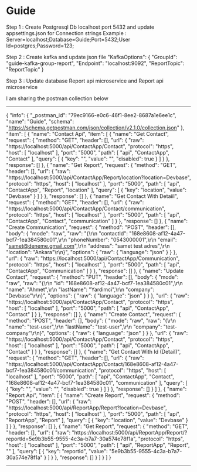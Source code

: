 # Guide

Step 1 : Create Postgresql Db localhost port 5432 and update appsettings.json for Connection strings
          Example : Server=localhost;Database=Guide;Port=5432;User Id=postgres;Password=123;
      
Step 2 : Create kafka and update json file 
          "KafkaOptions": {
              "GroupId": "guide-kafka-group-report",
              "Endpoint": "localhost:9092",
              "ReportTopic": "ReportTopic"
           }
           
Step 3 : Update database Report api microservice and Report api microservice


I am sharing the postman collection below

-----------------------------


{
	"info": {
		"_postman_id": "79ec9166-e0c6-46f1-8ee2-8687a1e6ee1c",
		"name": "Guide",
		"schema": "https://schema.getpostman.com/json/collection/v2.1.0/collection.json"
	},
	"item": [
		{
			"name": "Contact Api",
			"item": [
				{
					"name": "Get Contact",
					"request": {
						"method": "GET",
						"header": [],
						"url": {
							"raw": "https://localhost:5000/api/ContactApp/Contact",
							"protocol": "https",
							"host": [
								"localhost"
							],
							"port": "5000",
							"path": [
								"api",
								"ContactApp",
								"Contact"
							],
							"query": [
								{
									"key": "",
									"value": "",
									"disabled": true
								}
							]
						}
					},
					"response": []
				},
				{
					"name": "Get Report",
					"request": {
						"method": "GET",
						"header": [],
						"url": {
							"raw": "https://localhost:5000/api/ContactApp/Report/location?location=Devbase",
							"protocol": "https",
							"host": [
								"localhost"
							],
							"port": "5000",
							"path": [
								"api",
								"ContactApp",
								"Report",
								"location"
							],
							"query": [
								{
									"key": "location",
									"value": "Devbase"
								}
							]
						}
					},
					"response": []
				},
				{
					"name": "Get Contact With Detaiil",
					"request": {
						"method": "GET",
						"header": [],
						"url": {
							"raw": "https://localhost:5000/api/ContactApp/Contact/communication",
							"protocol": "https",
							"host": [
								"localhost"
							],
							"port": "5000",
							"path": [
								"api",
								"ContactApp",
								"Contact",
								"communication"
							]
						}
					},
					"response": []
				},
				{
					"name": "Create Communication",
					"request": {
						"method": "POST",
						"header": [],
						"body": {
							"mode": "raw",
							"raw": "{\r\n  \"contactId\": \"168e8608-af12-4a47-bcf7-1ea384580c01\",\r\n  \"phoneNumber\": \"0543000001\",\r\n  \"email\": \"samet@deneme.gmail.com\",\r\n  \"address\": \"samet test adres\",\r\n  \"location\": \"Ankara\"\r\n}",
							"options": {
								"raw": {
									"language": "json"
								}
							}
						},
						"url": {
							"raw": "https://localhost:5000/api/ContactApp/Communication",
							"protocol": "https",
							"host": [
								"localhost"
							],
							"port": "5000",
							"path": [
								"api",
								"ContactApp",
								"Communication"
							]
						}
					},
					"response": []
				},
				{
					"name": "Update Contact",
					"request": {
						"method": "PUT",
						"header": [],
						"body": {
							"mode": "raw",
							"raw": "{\r\n  \"id\": \"168e8608-af12-4a47-bcf7-1ea384580c01\",\r\n  \"name\": \"Ahmet\",\r\n  \"lastName\": \"Yardimci\",\r\n  \"company\": \"Devbase\"\r\n}",
							"options": {
								"raw": {
									"language": "json"
								}
							}
						},
						"url": {
							"raw": "https://localhost:5000/api/ContactApp/Contact",
							"protocol": "https",
							"host": [
								"localhost"
							],
							"port": "5000",
							"path": [
								"api",
								"ContactApp",
								"Contact"
							]
						}
					},
					"response": []
				},
				{
					"name": "Create Contact",
					"request": {
						"method": "POST",
						"header": [],
						"body": {
							"mode": "raw",
							"raw": "{\r\n  \"name\": \"test-user\",\r\n  \"lastName\": \"test-user\",\r\n  \"company\": \"test-company\"\r\n}",
							"options": {
								"raw": {
									"language": "json"
								}
							}
						},
						"url": {
							"raw": "https://localhost:5000/api/ContactApp/Contact",
							"protocol": "https",
							"host": [
								"localhost"
							],
							"port": "5000",
							"path": [
								"api",
								"ContactApp",
								"Contact"
							]
						}
					},
					"response": []
				},
				{
					"name": "Get Contact With Id (Detail)",
					"request": {
						"method": "GET",
						"header": [],
						"url": {
							"raw": "https://localhost:5000/api/ContactApp/Contact/168e8608-af12-4a47-bcf7-1ea384580c01/communication",
							"protocol": "https",
							"host": [
								"localhost"
							],
							"port": "5000",
							"path": [
								"api",
								"ContactApp",
								"Contact",
								"168e8608-af12-4a47-bcf7-1ea384580c01",
								"communication"
							],
							"query": [
								{
									"key": "",
									"value": "",
									"disabled": true
								}
							]
						}
					},
					"response": []
				}
			]
		},
		{
			"name": "Report Api",
			"item": [
				{
					"name": "Create Report",
					"request": {
						"method": "POST",
						"header": [],
						"url": {
							"raw": "https://localhost:5000/api/ReportApp/Report?location=Devbase",
							"protocol": "https",
							"host": [
								"localhost"
							],
							"port": "5000",
							"path": [
								"api",
								"ReportApp",
								"Report"
							],
							"query": [
								{
									"key": "location",
									"value": "Devbase"
								}
							]
						}
					},
					"response": []
				},
				{
					"name": "Get Report",
					"request": {
						"method": "GET",
						"header": [],
						"url": {
							"raw": "https://localhost:5000/api/ReportApp/Report/?reportId=5e9b3b55-9555-4c3a-b7a7-30a574e78f1a",
							"protocol": "https",
							"host": [
								"localhost"
							],
							"port": "5000",
							"path": [
								"api",
								"ReportApp",
								"Report",
								""
							],
							"query": [
								{
									"key": "reportId",
									"value": "5e9b3b55-9555-4c3a-b7a7-30a574e78f1a"
								}
							]
						}
					},
					"response": []
				}
			]
		}
	]
}



-----------------------------
